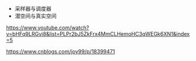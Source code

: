 - 采样器与调度器
- 潜空间与真实空间



https://www.youtube.com/watch?v=bHFq9LRGvi8&list=PLPr2bJ5ZkFrx4MmCLHemoHC3qWEGk6XN1&index=5

https://www.cnblogs.com/joy99/p/18399471
